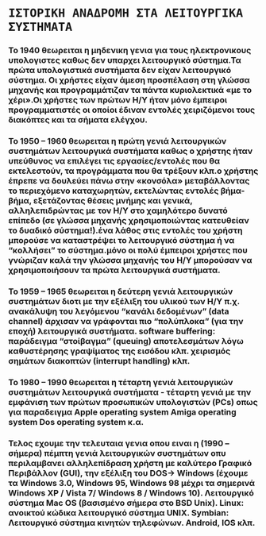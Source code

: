 # `ΙΣΤΟΡΙΚΗ ΑΝΑΔΡΟΜΗ ΣΤΑ ΛΕΙΤΟΥΡΓΙΚΑ ΣΥΣΤΗΜΑΤΑ`

###  Το 1940 θεωρειται η μηδενικη γενια για τους ηλεκτρονικους υπολογιστες καθως δεν υπαρχει λειτουργικό σύστημα.Τα πρώτα υπολογιστικά συστήματα δεν είχαν λειτουργικό σύστημα. Οι χρήστες είχαν άμεση προσπέλαση στη γλώσσα μηχανής και προγραμμάτιζαν τα πάντα κυριολεκτικά «με το χέρι».Οι χρήστες των πρώτων Η/Υ ήταν μόνο έμπειροι προγραμματιστές οι οποίοι έδιναν εντολές χειριζόμενοι τους διακόπτες και τα σήματα ελέγχου.
### Το 1950 – 1960 θεωρειται η πρώτη γενιά λειτουργικών συστημάτων λειτουργικά συστήματα καθως ο χρήστης ήταν υπεύθυνος να επιλέγει τις εργασίες/εντολές που θα εκτελεστούν, τα προγράμματα που θα τρέξουν κλπ.ο χρήστης έπρεπε να δουλεύει πάνω στην «κονσόλα» μεταβάλλοντας το περιεχόμενο καταχωρητών, εκτελώντας εντολές βήμα-βήμα, εξετάζοντας θέσεις μνήμης και γενικά, αλληλεπιδρώντας με τον Η/Υ στο χαμηλότερο δυνατό επίπεδο (σε γλώσσα μηχανής χρησιμοποιώντας κατευθείαν το δυαδικό σύστημα!).ένα λάθος στις εντολές του χρήστη μπορούσε να καταστρέψει το λειτουργικό σύστημα ή να “κολλήσει” το σύστημα.μόνο οι πολύ έμπειροι χρήστες που γνώριζαν καλά την γλώσσα μηχανής του Η/Υ μπορούσαν να χρησιμοποιήσουν τα πρώτα λειτουργικά συστήματα.
### Το 1959 – 1965 θεωρειται η δεύτερη γενιά λειτουργικών συστημάτων διοτι με την εξέλιξη του υλικού των Η/Υ π.χ. ανακάλυψη του λεγόμενου “κανάλι δεδομένων” (data channel) άρχισαν να γράφονται πιο “πολύπλοκα” (για την εποχή) λειτουργικά συστήματα. software buffering: παράδειγμα “στοίβαγμα” (queuing) αποτελεσμάτων λόγω καθυστέρησης γραψίματος της εισόδου κλπ. χειρισμός σημάτων διακοπτών (interrupt handling) κλπ.
### Το 1980 – 1990 θεωρειται η τέταρτη γενιά λειτουργικών συστημάτων λειτουργικά συστήματα - τέταρτη γενιά με την εμφάνιση των πρώτων προσωπικών υπολογιστών (PCs) οπως για παραδειγμα Apple operating system Amiga operating system Dos operating system κ.α.
### Τελος εχουμε την τελευταια γενια οπου ειναι η (1990 – σήμερα) πέμπτη γενιά λειτουργικών συστημάτων οπυ περιλαμβανει αλληλεπίδραση χρήστη με καλύτερο Γραφικό Περιβάλλον (GUI), την εξέλιξη του DOS-> Windows (έχουμε τα Windows 3.0, Windows 95, Windows 98 μέχρι τα σημερινά Windows XP / Vista 7/ Windows 8 / Windows 10). Λειτουργικό σύστημα Mac OS (βασισμένο σήμερα στο BSD Unix). Linux: ανοικτού κώδικα λειτουργικό σύστημα UNIX. Symbian: Λειτουργικό σύστημα κινητών τηλεφώνων. Android, IOS κλπ.

